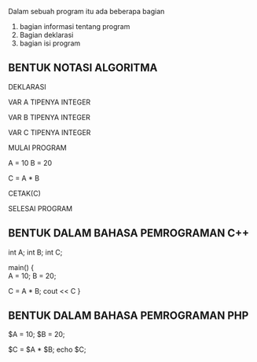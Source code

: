 Dalam sebuah program itu ada beberapa bagian

1. bagian informasi tentang program
2. Bagian deklarasi
3. bagian isi program

## BENTUK NOTASI ALGORITMA

DEKLARASI

VAR A TIPENYA INTEGER

VAR B TIPENYA INTEGER

VAR C TIPENYA INTEGER

MULAI PROGRAM

A = 10
B = 20

C = A * B

CETAK(C)

SELESAI PROGRAM

## BENTUK DALAM BAHASA PEMROGRAMAN C++
 int A;
 int B;
 int C;
 
main() {  
  A = 10;
  B = 20;
  
  C = A * B;
  cout << C
}

## BENTUK DALAM BAHASA PEMROGRAMAN PHP

$A = 10;
$B = 20;

$C = $A * $B;
echo $C;
